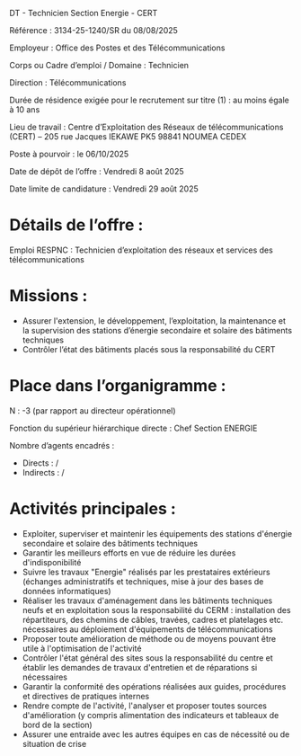 DT - Technicien Section Energie - CERT

Référence : 3134-25-1240/SR du 08/08/2025

Employeur : Office des Postes et des Télécommunications

Corps ou Cadre d’emploi / Domaine : Technicien

Direction : Télécommunications

Durée de résidence exigée pour le recrutement sur titre (1) : au moins égale à 10 ans

Lieu de travail : Centre d’Exploitation des Réseaux de télécommunications (CERT) – 205 rue Jacques IEKAWE PK5 98841 NOUMEA CEDEX

Poste à pourvoir : le 06/10/2025

Date de dépôt de l’offre : Vendredi 8 août 2025

Date limite de candidature : Vendredi 29 août 2025

# Détails de l’offre :

Emploi RESPNC : Technicien d’exploitation des réseaux et services des télécommunications

# Missions :

- Assurer l'extension, le développement, l’exploitation, la maintenance et la supervision des stations d’énergie secondaire et solaire des bâtiments techniques
- Contrôler l’état des bâtiments placés sous la responsabilité du CERT

# Place dans l’organigramme :

N : -3 (par rapport au directeur opérationnel)

Fonction du supérieur hiérarchique directe : Chef Section ENERGIE

Nombre d’agents encadrés :

- Directs : /
- Indirects : /

# Activités principales :

- Exploiter, superviser et maintenir les équipements des stations d'énergie secondaire et solaire des bâtiments techniques
- Garantir les meilleurs efforts en vue de réduire les durées d'indisponibilité
- Suivre les travaux "Energie" réalisés par les prestataires extérieurs (échanges administratifs et techniques, mise à jour des bases de données informatiques)
- Réaliser les travaux d'aménagement dans les bâtiments techniques neufs et en exploitation sous la responsabilité du CERM : installation des répartiteurs, des chemins de câbles, travées, cadres et platelages etc. nécessaires au déploiement d'équipements de télécommunications
- Proposer toute amélioration de méthode ou de moyens pouvant être utile à l'optimisation de l'activité
- Contrôler l'état général des sites sous la responsabilité du centre et établir les demandes de travaux d'entretien et de réparations si nécessaires
- Garantir la conformité des opérations réalisées aux guides, procédures et directives de pratiques internes
- Rendre compte de l'activité, l'analyser et proposer toutes sources d'amélioration (y compris alimentation des indicateurs et tableaux de bord de la section)
- Assurer une entraide avec les autres équipes en cas de nécessité ou de situation de crise
